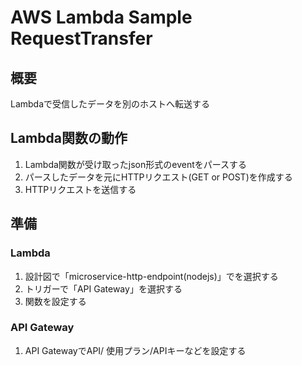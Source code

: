 # AWS Lambda Sample RequestTransfer

## 概要

Lambdaで受信したデータを別のホストへ転送する

## Lambda関数の動作

1. Lambda関数が受け取ったjson形式のeventをパースする
2. パースしたデータを元にHTTPリクエスト(GET or POST)を作成する
3. HTTPリクエストを送信する

## 準備

### Lambda

1. 設計図で「microservice-http-endpoint(nodejs)」でを選択する
2. トリガーで「API Gateway」を選択する
3. 関数を設定する

### API Gateway

1. API GatewayでAPI/ 使用プラン/APIキーなどを設定する
